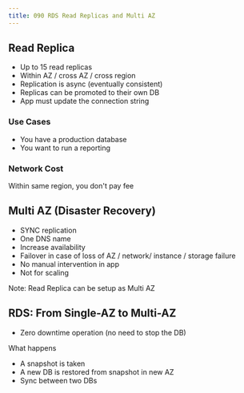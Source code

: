 ```yaml
---
title: 090 RDS Read Replicas and Multi AZ
---
```


## Read Replica
- Up to 15 read replicas
- Within AZ / cross AZ / cross region
- Replication is async (eventually consistent)
- Replicas can be promoted to their own DB
- App must update the connection string


### Use Cases
- You have a production database
- You want to run a reporting

### Network Cost
Within same region, you don't pay fee




## Multi AZ (Disaster Recovery)
- SYNC replication
- One DNS name
- Increase availability
- Failover in case of loss of AZ / network/ instance / storage failure
- No manual intervention in app
- Not for scaling

Note: Read Replica can be setup as Multi AZ


## RDS: From Single-AZ to Multi-AZ
- Zero downtime operation (no need to stop the DB)

What happens
- A snapshot is taken
- A new DB is restored from snapshot in new AZ
- Sync between two DBs
